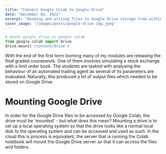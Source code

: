 ```yaml
---
title: "Connect Google Colab to Google Drive"
date: "December 04, 2022"
excerpt: "Reading and writing files to Google Drive storage from within a Google Colab notebook."
cover_image: "/images/posts/google-drive-img.jpeg"
---
```


```python
# mount google drive in google colab
from google.colab import drive
drive.mount('/content/drive')
```

With the end of the first term looming many of my modules are releasing the final graded coursework. One of them involves simulating a stock exchange with a limit order book. The students are tasked with analysing the behaviour of an automated trading agent as several of its parameters are evaluated. Naturally, this produced a lot of output files which needed to be stored on Google Drive.

# Mounting Google Drive

In order for the Google Drive files to be accessed by Google Colab, the drive must be 'mounted' - but what does this mean? Mounting a drive is to set up a local operating system so that the drive looks like a normal local disk to the operating system and can be accessed and used as such. In the cloud this is process is equivalent, the server that is running the Colab notebook will mount the Google Drive server so that it can access the files and folders.

<br/>
